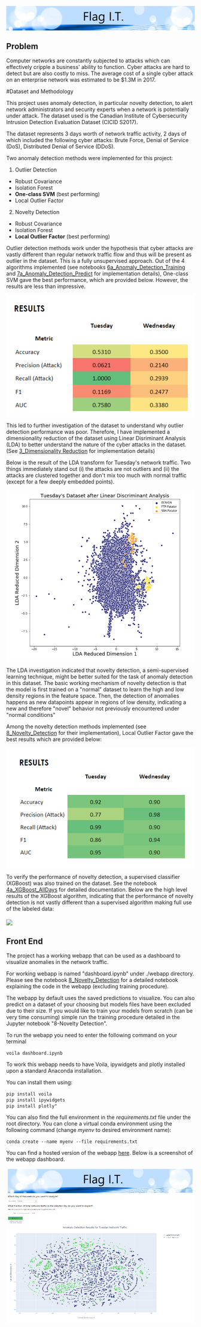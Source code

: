 <p class="aligncenter">
<img src="./webapp/figures/header.jpg" align="middle" >
</p>

## Problem

Computer networks are constantly subjected to attacks which can effectively cripple a business' ability to function. Cyber attacks are hard to detect but are also costly to miss. The average cost of a single cyber attack on an enterprise network was estimated to be $1.3M in 2017.

#Dataset and Methodology

This project uses anomaly detection, in particular novelty detection, to alert network administrators and security experts when a network is potentially under attack. The dataset used is the Canadian Institute of Cybersecurity Intrusion Detection Evaluation Dataset (CICID S2017).

The dataset represents 3 days worth of network traffic activity, 2 days of which included the following cyber attacks: Brute Force, Denial of Service (DoS), Distributed Denial of Service (DDoS).

Two anomaly detection methods were implemented for this project:

1. Outlier Detection
 * Robust Covariance
 * Isolation Forest
 * **One-class SVM** (best performing)
 * Local Outlier Factor
  
2. Novelty Detection
 * Robust Covariance
 * Isolation Forest
 * **Local Outlier Factor** (best performing)
 
Outlier detection methods work under the hypothesis that cyber attacks are vastly different than regular network traffic flow and thus will be present as outlier in the dataset. This is a fully unsupervised approach. Out of the 4 algorithms implemented (see notebooks [6a_Anomaly_Detection_Training](https://github.com/emirka/insight/blob/master/notebooks/6a_Anomaly_Detection_Training.ipynb) and [7a_Anomaly_Detection_Predict](https://github.com/emirka/insight/blob/master/notebooks/7a_Anomaly_Detection_Predict.ipynb) for implementation details), One-class SVM gave the best performance, which are provided below. However, the results are less than impressive.

<p class="aligncenter">
<img src="./webapp/figures/outlier_detection_results.PNG" align="middle" >
</p>

This led to further investigation of the dataset to understand why outlier detection performance was poor. Therefore, I have implemented a dimensionality reduction of the dataset using Linear Disriminant Analysis (LDA) to better understand the nature of the cyber attacks in the dataset. (See [3_Dimensionality Reduction](https://github.com/emirka/insight/blob/master/notebooks/3_Dimensionality%20Reduction.ipynb) for implementation details)

Below is the result of the LDA transform for Tuesday's network traffic. Two things immediately stand out (i) the attacks are not outliers and (ii) the attacks are clustered together and don't mix too much with normal traffic (except for a few deeply embedded points).

<p class="aligncenter">
<img src="./webapp/figures/lda_Tuesday.PNG" align="middle" >
</p>

The LDA investigation indicated that novelty detection, a semi-supervised learning technique, might be better suited for the task of anomaly detection in this dataset. The basic working mechanism of novelty detection is that the model is first trained on a "normal" dataset to learn the high and low density regions in the feature space. Then, the detection of anomalies happens as new datapoints appear in regions of low density, indicating a new and therefore "novel" behavior not previously encountered under "normal conditions"

Among the novelty detection methods implemented (see [8_Novelty_Detection](https://github.com/emirka/insight/blob/master/notebooks/8_Novelty_Detection.ipynb) for their implementation), Local Outlier Factor gave the best results which are provided below:

<p class="aligncenter">
<img src="./webapp/figures/novelty_detection_results.PNG" align="middle" >
</p>

To verify the performance of novelty detection, a supervised classifier (XGBoost) was also trained on the dataset. See the notebook [4a_XGBoost_AllDays](https://github.com/emirka/insight/blob/master/notebooks/4a_XGBoost_All_Days.ipynb) for detailed documentation. Below are the high level results of the XGBoost algorithm, indicating that the performance of novelty detection is not vastly different than a supervised algorithm making full use of the labeled data:

<p class="aligncenter">
<img src="./webapp/figures/xgboost_results.jpg" align="middle" >
</p>

## Front End

The project has a working webapp that can be used as a dashboard to visualize anomalies in the network traffic.

For working webapp is named "dashboard.ipynb" under ./webapp directory. Please see the notebook [8_Novelty_Detection](https://github.com/emirka/insight/blob/master/notebooks/8_Novelty_Detection.ipynb) for a detailed notebook explaining the code in the webapp (excluding training procedure).

The webapp by default uses the saved predictions to visualize. You can also predict on a dataset of your choosing but models files have been excluded due to their size. If you would like to train your models from scratch (can be very time consuming) simple run the training procedure detailed in the Jupyter notebook "8-Novelty Detection".

To run the webapp you need to enter the following command on your terminal

    voila dashboard.ipynb
    
To work this webapp needs to have Voila, ipywidgets and plotly installed upon a standard Anaconda installation.

You can install them using:

    pip install voila
    pip install ipywidgets
    pip install plotly"
    
You can also find the full environment in the _requirements.txt_ file under the root directory. You can clone a virtual conda environment using the following command (change _myenv_ to desired environment name):

    conda create --name myenv --file requirements.txt

You can find a hosted version of the webapp [here](http://flagit.live:8866/). Below is a screenshot of the webapp dashboard.

<p class="aligncenter">
<img src="./webapp/figures/screenshot.PNG" align="middle" >
</p>
